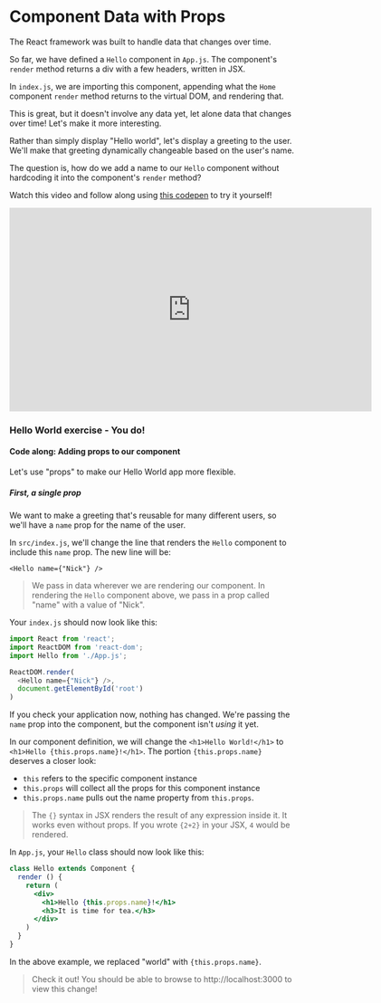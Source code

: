 # Component Data with Props

The React framework was built to handle data that changes over time.

So far, we have defined a `Hello` component in `App.js`. The component's `render` method returns a div with a few headers, written in JSX.

In `index.js`, we are importing this component, appending what the `Home` component `render` method returns to the virtual DOM, and rendering that.

This is great, but it doesn't involve any data yet, let alone data that changes over time!   Let's make it more interesting.

Rather than simply display "Hello world", let's display a greeting to the user. We'll make that greeting dynamically changeable based on the user's name.

The question is, how do we add a name to our `Hello` component without hardcoding it into the component's `render` method?


Watch this video and follow along using [this codepen](https://codepen.io/susir/pen/vxWypq) to try it yourself!

<iframe src="http://fast.wistia.net/embed/iframe/gchiu63slo?seo=false" title="Wistia video player" allowtransparency="true" frameborder="0" scrolling="no" class="wistia_embed" name="wistia_embed" allowfullscreen mozallowfullscreen webkitallowfullscreen oallowfullscreen msallowfullscreen width="640" height="360"></iframe>


### Hello World exercise - You do!
#### Code along: Adding props to our component

Let's use "props" to make our Hello World app more flexible.

##### First, a single prop

We want to make a greeting that's reusable for many different users, so we'll have a `name` prop for the name of the user.

In `src/index.js`, we'll change the line that renders the `Hello` component to include this `name` prop. The new line will be:

`<Hello name={"Nick"} />`

> We pass in data wherever we are rendering our component. In rendering the `Hello` component above, we pass in a prop called "name" with a value of "Nick".

Your `index.js` should now look like this:

```js
import React from 'react';
import ReactDOM from 'react-dom';
import Hello from './App.js';

ReactDOM.render(
  <Hello name={"Nick"} />,
  document.getElementById('root')
)
```

If you check your application now, nothing has changed.  We're passing the `name` prop into the component, but the component isn't _using_ it yet.

In our component definition, we will change the `<h1>Hello World!</h1>` to `<h1>Hello {this.props.name}!</h1>`. The portion `{this.props.name}` deserves a closer look:

- `this` refers to the specific component instance
- `this.props` will collect all the props for this component instance
- `this.props.name` pulls out the name property from `this.props`.

> The `{}` syntax in JSX renders the result of any expression inside it. It works even without props. If you wrote `{2+2}` in your JSX, `4` would be rendered.

In `App.js`, your `Hello` class should now look like this:

```jsx
class Hello extends Component {
  render () {
    return (
      <div>
        <h1>Hello {this.props.name}!</h1>
        <h3>It is time for tea.</h3>
      </div>
    )
  }
}
```

In the above example, we replaced "world" with `{this.props.name}`.

> Check it out! You should be able to browse to http://localhost:3000 to view this change!
